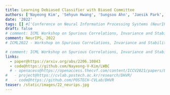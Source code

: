 ```yaml
---
title: Learning Debiased Classifier with Biased Committee
authors: ['Nayeong Kim', 'Sehyun Hwang', 'Sungsoo Ahn', 'Jaesik Park', 'Suha Kwak']
date: '2022'
tags: [] #['Conference on Neural Information Processing Systems (NeurIPS)', '2022']
draft: false
# comment: ICML Workshop on Spurious Correlations, Invariance and Stability (SCIS) 2022
comment: NeurIPS, 2022
# ICML2022 - Workshop on Spurious Correlations, Invariance and Stability (SCIS)

# comment: ICML Workshop on Spurious Correlations, Invariance and Stability (SCIS) 2022
links:
  - paper@https://arxiv.org/abs/2206.10843
  - code@https://github.com/Nayeong-V-Kim/LWBC
  # - openacess@https://openaccess.thecvf.com/content/ICCV2021/papers/Lee_Deep_Hough_Voting_for_Robust_Global_Registration_ICCV_2021_paper.pdf
#   - project@https://cvlab.postech.ac.kr/research/DHVR/
#   - code@https://github.com/POSTECH-CVLab/DHVR
teaser: /static/images/22_neurips.jpg
---
```

